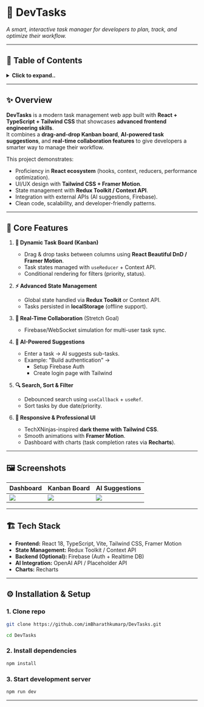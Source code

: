 # 🚀 DevTasks

_A smart, interactive task manager for developers to plan, track, and optimize their workflow._

---

## 📑 Table of Contents

<details>
  <summary><strong>Click to expand..</strong></summary>

  - [✨ Overview](#-overview)
  - [🧰 Core Features](#-core-features)
  - [🖼️ Screenshots](#️-screenshots)
  - [🏗️ Tech Stack](#️-tech-stack)
  - [⚙️ Installation & Setup](#️-installation--setup)

  </details>

---

## ✨ Overview

**DevTasks** is a modern task management web app built with **React + TypeScript + Tailwind CSS** that showcases **advanced frontend engineering skills**.  
It combines a **drag-and-drop Kanban board**, **AI-powered task suggestions**, and **real-time collaboration features** to give developers a smarter way to manage their workflow.

This project demonstrates:
- Proficiency in **React ecosystem** (hooks, context, reducers, performance optimization).
- UI/UX design with **Tailwind CSS + Framer Motion**.
- State management with **Redux Toolkit / Context API**.
- Integration with external APIs (AI suggestions, Firebase).
- Clean code, scalability, and developer-friendly patterns.

---

## 🧰 Core Features

1. **📌 Dynamic Task Board (Kanban)**  
   - Drag & drop tasks between columns using **React Beautiful DnD / Framer Motion**.  
   - Task states managed with `useReducer` + Context API.  
   - Conditional rendering for filters (priority, status).

2. **⚡ Advanced State Management**  
   - Global state handled via **Redux Toolkit** or Context API.  
   - Tasks persisted in **localStorage** (offline support).  

3. **🤝 Real-Time Collaboration** (Stretch Goal)  
   - Firebase/WebSocket simulation for multi-user task sync.  

4. **🤖 AI-Powered Suggestions**  
   - Enter a task → AI suggests sub-tasks.  
   - Example: "Build authentication" →  
     - Setup Firebase Auth  
     - Create login page with Tailwind  

5. **🔍 Search, Sort & Filter**  
   - Debounced search using `useCallback` + `useRef`.  
   - Sort tasks by due date/priority.  

6. **🎨 Responsive & Professional UI**  
   - TechXNinjas-inspired **dark theme with Tailwind CSS**.  
   - Smooth animations with **Framer Motion**.  
   - Dashboard with charts (task completion rates via **Recharts**).  

---

## 🖼️ Screenshots

| Dashboard | Kanban Board | AI Suggestions |
|-----------|--------------|----------------|
| ![](https://via.placeholder.com/300x200?text=Dashboard) | ![](https://via.placeholder.com/300x200?text=Kanban+Board) | ![](https://via.placeholder.com/300x200?text=AI+Suggestions) |

---

## 🏗️ Tech Stack

- **Frontend:** React 18, TypeScript, Vite, Tailwind CSS, Framer Motion  
- **State Management:** Redux Toolkit / Context API  
- **Backend (Optional):** Firebase (Auth + Realtime DB)  
- **AI Integration:** OpenAI API / Placeholder API  
- **Charts:** Recharts  

---

## ⚙️ Installation & Setup

### 1. Clone repo

```bash
git clone https://github.com/imBharathkumarp/DevTasks.git

cd DevTasks
```

### 2. Install dependencies
```bash
npm install
```

### 3. Start development server
```bash
npm run dev
```

---
